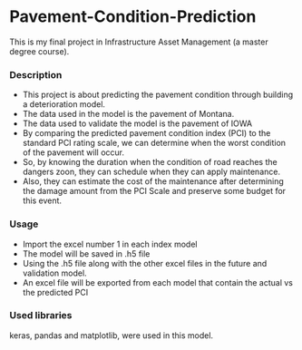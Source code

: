 # Pavement-Condition-Prediction

This is my final project in Infrastructure Asset Management (a master degree course).

### Description
- This project is about predicting the pavement condition through building a deterioration model.
- The data used in the model is the pavement of Montana.
- The data used to validate the model is the pavement of IOWA 
- By comparing the predicted pavement condition index (PCI) to the standard PCI rating scale, we can determine when the worst condition of the pavement will occur. 
- So, by knowing the duration when the condition of road reaches the dangers zoon, they can schedule when they can apply maintenance.
- Also, they can estimate the cost of the maintenance after determining the damage amount from the PCI Scale and preserve some budget for this event.

### Usage
- Import the excel number 1 in each index model
- The model will be saved in .h5 file
- Using the .h5 file along with the other excel files in the future and validation model.
- An excel file will be exported from each model that contain the actual vs the predicted PCI

### Used libraries 
keras, pandas and matplotlib, were used in this model.
